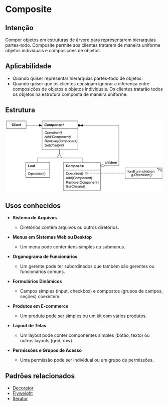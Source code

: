 # Composite

## Intenção

Compor objetos em estruturas de árvore para representarem hierarquias partes-todo.
Composite permite aos clientes tratarem de maneira uniforme objetos individuais e
composições de objetos.

## Aplicabilidade

- Quando quiser representar hierarquias partes-todo de objetos.
- Quando quiser que os clientes consigam ignorar a diferença entre composições de objetos e objetos individuais. 
Os clientes tratarão todos os objetos na estrutura composta de maneira uniforme.

## Estrutura

![Estrutura Composite](./resources/estrutura.png)

## Usos conhecidos

- **Sistema de Arquivos**
  - Diretórios contêm arquivos ou outros diretórios.

- **Menus em Sistemas Web ou Desktop**
  - Um menu pode conter itens simples ou submenus.

- **Organograma de Funcionários**
  - Um gerente pode ter subordinados que também são gerentes ou funcionários comuns.

- **Formulários Dinâmicos**
  - Campos simples (input, checkbox) e compostos (grupos de campos, seções) coexistem.

- **Produtos em E-commerce**
  - Um produto pode ser simples ou um kit com vários produtos.

- **Layout de Telas**
  - Um layout pode conter componentes simples (botão, texto) ou outros layouts (grid, row).

- **Permissões e Grupos de Acesso**
  - Uma permissão pode ser individual ou um grupo de permissões.

## Padrões relacionados

- [Decorator](../decorator)
- [Flyweight](../flyweight)
- [Iterator](../../behavioral/iterator)


